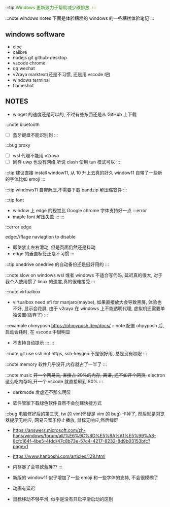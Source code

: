:::tip
<iconify-icon icon="fluent:leaf-two-20-regular" style="color: #2c8d11;" />
Windows 更新致力于帮助减少碳排放.
:::

:::note windows notes
下面是体验糟糕的 windows 的一些糟糕体验笔记
:::

## windows software

* cloc
* calibre
* nodejs  git github-desktop
* vscode chrome
* qq wechat 
* v2raya marktext(还是不习惯, 还是用 vscode 吧)  
* windows terminal
* flameshot

## NOTES

* winget 的速度还是可以的, 不过有些东西还是从 GitHub 上下载

:::note bluetooth
- [ ] 蓝牙键盘不能识别到
:::

:::bug proxy
- [ ] wsl 代理不能用 v2raya
- [ ] 同样 uwp 也没有网络,听说 clash 使用 tun 模式可以
:::

:::tip
建议直接 install window11, 从 10 升上去真的好久
window11 自带了一些新的字体比如 emoji
:::

:::tip
windows11 自带解压,不需要下载 bandzip 解压缩软件
:::

:::tip font
* window 上 edge 的视觉比 Google chrome 字体支持好一点
:::error
* maple font 解压失败
:::
:::

:::error edge

edge://flage naviagtion to disable

* 即使禁止左右滑动, 但是页面仍然还是抖动
* edge 的垂直标签还是不习惯
:::

:::tip onedrive
onedrive 的自动备份还是挺好用的
:::

:::note slow on windows
wsl 或者 windows 不适合写代码, 延迟真的很大, 对于我个人使用惯了 linux 的速度,真的很难接受
::: 

:::note virtualbox
* virtualbox need efi for manjaro(maybe), 如果直接放大会导致黑屏, 体验也不好, 显示会花屏, 由于 v2raya 在 windows 上不能透明代理, 虚拟机还需要单独设置(放弃了)
:::

:::example ohmyposh
https://ohmyposh.dev/docs/
:::note
配置 ohpyposh 后, 启动会耗时, 在 vscode 中很明显
* 不支持自动提示
:::
:::

:::note git
use ssh not https,  ssh-keygen 不是很好用, 总是没有权限
:::

:::note memory
软件几乎没开,内存就占了一半了
:::

:::note music 
~~开一个网易云, 直接占 20%的内存, 离谱, 还不如开个网页,~~ electron 这么吃内存吗,开一个 vscode 就直接飙到 80%
:::

* darkmode 发虚还不那么明显


* 软件管家下载绿色软件自然不会创建快捷方式

:::bug
电脑修好后的第三天, tw 的 vim(怀疑是 vim 的 bug) 卡掉了, 然后就是浏览器提示无响应, 网易云音乐停止播放, 鼠标无响应,然后绿屏
* https://answers.microsoft.com/zh-hans/windows/forum/all/%E6%9C%8D%E5%8A%A1%E5%99%A8-8cfc164f-4be5-4fdd/47c8b73e-57c4-4217-8232-8d9b03153bfc?page=1
* https://www.hanboshi.com/articles/128.html
* 内存暴了会导致蓝屏?? 
:::

* 新版的 window11 似乎增加了一些 emoji 和一些字体的支持, 不会很模糊了
* 动画有延迟
* 鼠标移动不够平滑, 似乎是没有开启平滑启动的区别